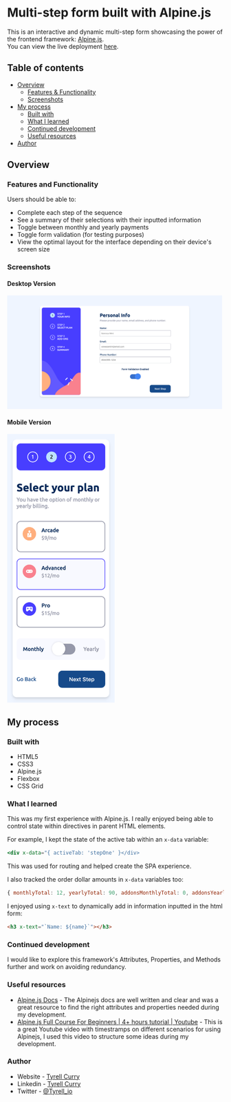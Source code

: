 # Multi-step form built with Alpine.js

This is an interactive and dynamic multi-step form showcasing the power of the frontend framework: [Alpine.js](https://alpinejs.dev/).
<br>You can view the live deployment [here](https://multistep-form-tc.netlify.app/).

## Table of contents

- [Overview](#overview)
  - [Features & Functionality](#overview)
  - [Screenshots](#screenshots)
- [My process](#my-process)
  - [Built with](#my-process)
  - [What I learned](#what-i-learned)
  - [Continued development](#continued-development)
  - [Useful resources](#useful-resources)
- [Author](#author)

## Overview

### Features and Functionality

Users should be able to:

- Complete each step of the sequence
- See a summary of their selections with their inputted information
- Toggle between monthly and yearly payments
- Toggle form validation (for testing purposes)
- View the optimal layout for the interface depending on their device's screen size

### Screenshots

#### Desktop Version
<img src="./assets/images/desktop.png" alt="drawing" width="500"/>

#### Mobile Version
<img src="./assets/images/mobile.png" alt="drawing" width="250"/>

## My process

### Built with

- HTML5
- CSS3
- Alpine.js
- Flexbox
- CSS Grid

### What I learned

This was my first experience with Alpine.js. I really enjoyed being able to control state within directives in parent HTML elements.

For example, I kept the state of the active tab within an `x-data` variable:

```jsx
<div x-data="{ activeTab: 'stepOne' }</div>
```
This was used for routing and helped create the SPA experience.

I also tracked the order dollar amounts in `x-data` variables too:

```js
{ monthlyTotal: 12, yearlyTotal: 90, addonsMonthlyTotal: 0, addonsYearlyTotal: 0 }
```

I enjoyed using `x-text` to dynamically add in information inputted in the html form:

```html
<h3 x-text="`Name: ${name}`"></h3>
```

### Continued development

I would like to explore this framework's Attributes, Properties, and Methods further and work on avoiding redundancy. 

### Useful resources

- [Alpine.js Docs](https://alpinejs.dev/start-here) - The Alpinejs docs are well written and clear and was a great resource to find the right attributes and properties needed during my development.
- [Alpine.js Full Course For Beginners | 4+ hours tutorial | Youtube](https://youtu.be/5ILDMMLgX0E) - This is a great Youtube video with timestramps on different scenarios for using Alpinejs, I used this video to structure some ideas during my development.

### Author

- Website - [Tyrell Curry](https://www.your-site.com)
- Linkedin - [Tyrell Curry](https://www.linkedin.com/feed/)
- Twitter - [@Tyrell_io](https://twitter.com/Tyrell_io)
